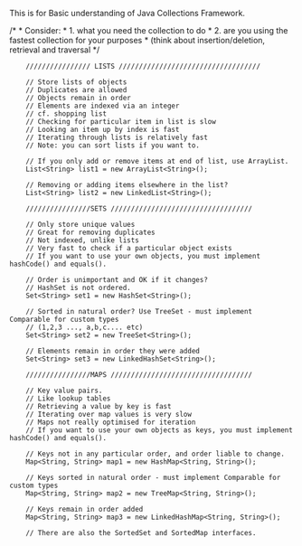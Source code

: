 This is for Basic understanding of Java Collections Framework.

/* 
         * Consider:
         * 1. what you need the collection to do
         * 2. are you using the fastest collection for your purposes
         * (think about insertion/deletion, retrieval and traversal
         */
         
        //////////////// LISTS ///////////////////////////////////
         
        // Store lists of objects
        // Duplicates are allowed
        // Objects remain in order
        // Elements are indexed via an integer
        // cf. shopping list
        // Checking for particular item in list is slow
        // Looking an item up by index is fast
        // Iterating through lists is relatively fast
        // Note: you can sort lists if you want to.
         
        // If you only add or remove items at end of list, use ArrayList.
        List<String> list1 = new ArrayList<String>();
         
        // Removing or adding items elsewhere in the list?
        List<String> list2 = new LinkedList<String>();
         
        ////////////////SETS ///////////////////////////////////
         
        // Only store unique values
        // Great for removing duplicates
        // Not indexed, unlike lists
        // Very fast to check if a particular object exists
        // If you want to use your own objects, you must implement hashCode() and equals().
         
        // Order is unimportant and OK if it changes?
        // HashSet is not ordered.
        Set<String> set1 = new HashSet<String>();
         
        // Sorted in natural order? Use TreeSet - must implement Comparable for custom types
        // (1,2,3 ..., a,b,c.... etc)
        Set<String> set2 = new TreeSet<String>();
         
        // Elements remain in order they were added
        Set<String> set3 = new LinkedHashSet<String>();
         
        ////////////////MAPS ///////////////////////////////////
         
        // Key value pairs.
        // Like lookup tables
        // Retrieving a value by key is fast
        // Iterating over map values is very slow
        // Maps not really optimised for iteration
        // If you want to use your own objects as keys, you must implement hashCode() and equals().
         
        // Keys not in any particular order, and order liable to change.
        Map<String, String> map1 = new HashMap<String, String>();
         
        // Keys sorted in natural order - must implement Comparable for custom types
        Map<String, String> map2 = new TreeMap<String, String>();
         
        // Keys remain in order added 
        Map<String, String> map3 = new LinkedHashMap<String, String>();
         
        // There are also the SortedSet and SortedMap interfaces.
